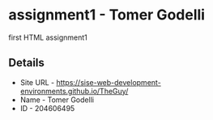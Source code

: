 # assignment1 - Tomer Godelli
first HTML assignment1

## Details 
* Site URL - https://sise-web-development-environments.github.io/TheGuy/
* Name - Tomer Godelli
* ID - 204606495

